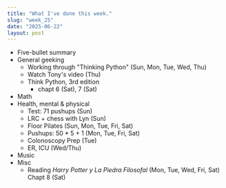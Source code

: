 ```yaml
---
title: "What I've done this week."
slug: "week_25"
date: "2025-06-22"
layout: post
---
```


* Five-bullet summary
* General geeking
    - Working through "Thinking Python" (Sun, Mon, Tue, Wed, Thu)
    - Watch Tony's video (Thu)
    - Think Python, 3rd edition
        - chapt 6 (Sat), 7 (Sat)
* Math
* Health, mental & physical
    - Test: 71 pushups (Sun)
    - LRC + chess with Lyn (Sun)
    - Floor Pilates (Sun, Mon, Tue, Fri, Sat)
    - Pushups: 50 * 5 + 1 (Mon, Tue, Fri, Sat)
    - Colonoscopy Prep (Tue)
    - ER, ICU (Wed/Thu)
* Music
* Misc
    - Reading *Harry Potter y La Piedra Filosofal* (Mon, Tue, Wed, Fri, Sat)
        Chapt 8 (Sat)

